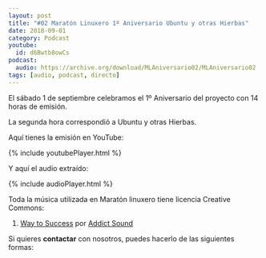 ```yaml
---
layout: post
title: "#02 Maratón Linuxero 1º Aniversario Ubuntu y otras Hierbas"
date: 2018-09-01
category: Podcast
youtube:
  id: d6Bwtb8owCs
podcast:
  audio: https://archive.org/download/MLAniversario02/MLAniversario02
tags: [audio, podcast, directo]
---
```

El sábado 1 de septiembre celebramos el 1º Aniversario del proyecto con 14 horas de emisión.

La segunda hora correspondió a Ubuntu y otras Hierbas.

Aquí tienes la emisión en YouTube:

{% include youtubePlayer.html %}

Y aquí el audio extraído:

{% include audioPlayer.html %}

Toda la música utilizada en Maratón linuxero tiene licencia Creative Commons:  
 
1. [Way to Success](https://www.jamendo.com/track/1334807/way-to-success) por [Addict Sound](https://www.jamendo.com/artist/451073/addict-sound)


Si quieres **contactar** con nosotros, puedes hacerlo de las siguientes formas: